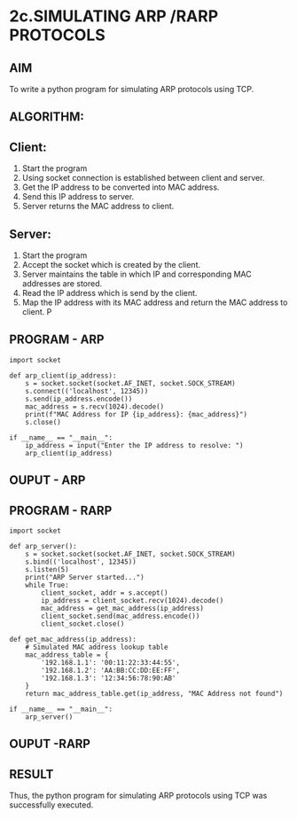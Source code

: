 # 2c.SIMULATING ARP /RARP PROTOCOLS
## AIM
To write a python program for simulating ARP protocols using TCP.
## ALGORITHM:
## Client:
1. Start the program
2. Using socket connection is established between client and server.
3. Get the IP address to be converted into MAC address.
4. Send this IP address to server.
5. Server returns the MAC address to client.
## Server:
1. Start the program
2. Accept the socket which is created by the client.
3. Server maintains the table in which IP and corresponding MAC addresses are
stored.
4. Read the IP address which is send by the client.
5. Map the IP address with its MAC address and return the MAC address to client.
P
## PROGRAM - ARP
```
import socket

def arp_client(ip_address):
    s = socket.socket(socket.AF_INET, socket.SOCK_STREAM)
    s.connect(('localhost', 12345))
    s.send(ip_address.encode())
    mac_address = s.recv(1024).decode()
    print(f"MAC Address for IP {ip_address}: {mac_address}")
    s.close()

if __name__ == "__main__":
    ip_address = input("Enter the IP address to resolve: ")
    arp_client(ip_address)

```
## OUPUT - ARP
## PROGRAM - RARP
```
import socket

def arp_server():
    s = socket.socket(socket.AF_INET, socket.SOCK_STREAM)
    s.bind(('localhost', 12345))
    s.listen(5)
    print("ARP Server started...")
    while True:
        client_socket, addr = s.accept()
        ip_address = client_socket.recv(1024).decode()
        mac_address = get_mac_address(ip_address)
        client_socket.send(mac_address.encode())
        client_socket.close()

def get_mac_address(ip_address):
    # Simulated MAC address lookup table
    mac_address_table = {
        '192.168.1.1': '00:11:22:33:44:55',
        '192.168.1.2': 'AA:BB:CC:DD:EE:FF',
        '192.168.1.3': '12:34:56:78:90:AB'
    }
    return mac_address_table.get(ip_address, "MAC Address not found")

if __name__ == "__main__":
    arp_server()

```
## OUPUT -RARP
## RESULT
Thus, the python program for simulating ARP protocols using TCP was successfully 
executed.
